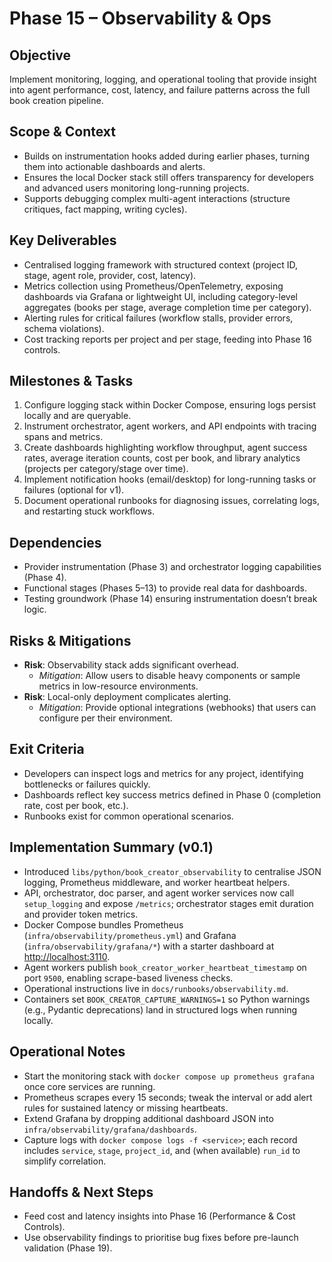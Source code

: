 # Phase 15 – Observability & Ops

## Objective
Implement monitoring, logging, and operational tooling that provide insight into agent performance, cost, latency, and failure patterns across the full book creation pipeline.

## Scope & Context
- Builds on instrumentation hooks added during earlier phases, turning them into actionable dashboards and alerts.
- Ensures the local Docker stack still offers transparency for developers and advanced users monitoring long-running projects.
- Supports debugging complex multi-agent interactions (structure critiques, fact mapping, writing cycles).

## Key Deliverables
- Centralised logging framework with structured context (project ID, stage, agent role, provider, cost, latency).
- Metrics collection using Prometheus/OpenTelemetry, exposing dashboards via Grafana or lightweight UI, including category-level aggregates (books per stage, average completion time per category).
- Alerting rules for critical failures (workflow stalls, provider errors, schema violations).
- Cost tracking reports per project and per stage, feeding into Phase 16 controls.

## Milestones & Tasks
1. Configure logging stack within Docker Compose, ensuring logs persist locally and are queryable.
2. Instrument orchestrator, agent workers, and API endpoints with tracing spans and metrics.
3. Create dashboards highlighting workflow throughput, agent success rates, average iteration counts, cost per book, and library analytics (projects per category/stage over time).
4. Implement notification hooks (email/desktop) for long-running tasks or failures (optional for v1).
5. Document operational runbooks for diagnosing issues, correlating logs, and restarting stuck workflows.

## Dependencies
- Provider instrumentation (Phase 3) and orchestrator logging capabilities (Phase 4).
- Functional stages (Phases 5–13) to provide real data for dashboards.
- Testing groundwork (Phase 14) ensuring instrumentation doesn’t break logic.

## Risks & Mitigations
- **Risk**: Observability stack adds significant overhead.
  - *Mitigation*: Allow users to disable heavy components or sample metrics in low-resource environments.
- **Risk**: Local-only deployment complicates alerting.
  - *Mitigation*: Provide optional integrations (webhooks) that users can configure per their environment.

## Exit Criteria
- Developers can inspect logs and metrics for any project, identifying bottlenecks or failures quickly.
- Dashboards reflect key success metrics defined in Phase 0 (completion rate, cost per book, etc.).
- Runbooks exist for common operational scenarios.

## Implementation Summary (v0.1)
- Introduced `libs/python/book_creator_observability` to centralise JSON logging, Prometheus middleware, and worker heartbeat helpers.
- API, orchestrator, doc parser, and agent worker services now call `setup_logging` and expose `/metrics`; orchestrator stages emit duration and provider token metrics.
- Docker Compose bundles Prometheus (`infra/observability/prometheus.yml`) and Grafana (`infra/observability/grafana/*`) with a starter dashboard at <http://localhost:3110>.
- Agent workers publish `book_creator_worker_heartbeat_timestamp` on port `9500`, enabling scrape-based liveness checks.
- Operational instructions live in `docs/runbooks/observability.md`.
- Containers set `BOOK_CREATOR_CAPTURE_WARNINGS=1` so Python warnings (e.g., Pydantic deprecations) land in structured logs when running locally.

## Operational Notes
- Start the monitoring stack with `docker compose up prometheus grafana` once core services are running.
- Prometheus scrapes every 15 seconds; tweak the interval or add alert rules for sustained latency or missing heartbeats.
- Extend Grafana by dropping additional dashboard JSON into `infra/observability/grafana/dashboards`.
- Capture logs with `docker compose logs -f <service>`; each record includes `service`, `stage`, `project_id`, and (when available) `run_id` to simplify correlation.

## Handoffs & Next Steps
- Feed cost and latency insights into Phase 16 (Performance & Cost Controls).
- Use observability findings to prioritise bug fixes before pre-launch validation (Phase 19).
